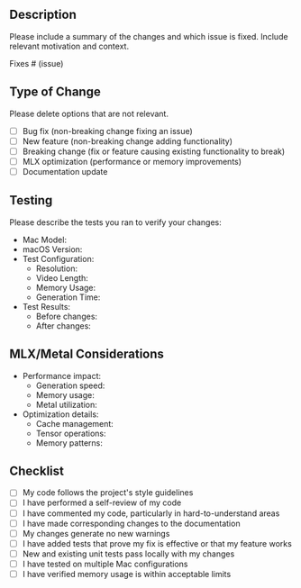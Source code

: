 ## Description
Please include a summary of the changes and which issue is fixed. Include relevant motivation and context.

Fixes # (issue)

## Type of Change
Please delete options that are not relevant.

- [ ] Bug fix (non-breaking change fixing an issue)
- [ ] New feature (non-breaking change adding functionality)
- [ ] Breaking change (fix or feature causing existing functionality to break)
- [ ] MLX optimization (performance or memory improvements)
- [ ] Documentation update

## Testing
Please describe the tests you ran to verify your changes:
- Mac Model:
- macOS Version:
- Test Configuration:
  - Resolution:
  - Video Length:
  - Memory Usage:
  - Generation Time:
- Test Results:
  - Before changes:
  - After changes:

## MLX/Metal Considerations
- Performance impact:
  - Generation speed:
  - Memory usage:
  - Metal utilization:
- Optimization details:
  - Cache management:
  - Tensor operations:
  - Memory patterns:

## Checklist
- [ ] My code follows the project's style guidelines
- [ ] I have performed a self-review of my code
- [ ] I have commented my code, particularly in hard-to-understand areas
- [ ] I have made corresponding changes to the documentation
- [ ] My changes generate no new warnings
- [ ] I have added tests that prove my fix is effective or that my feature works
- [ ] New and existing unit tests pass locally with my changes
- [ ] I have tested on multiple Mac configurations
- [ ] I have verified memory usage is within acceptable limits
